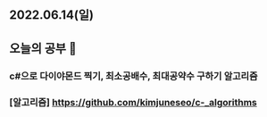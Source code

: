 ## 2022.06.14(일)

## 오늘의 공부 🎉
### c#으로 다이야몬드 찍기, 최소공배수, 최대공약수 구하기 알고리즘 

### [알고리즘] https://github.com/kimjuneseo/c-_algorithms

